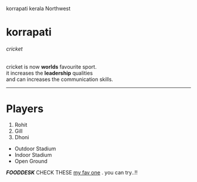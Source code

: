 korrapati kerala Northwest 


# korrapati
###### cricket

cricket is now **worlds** favourite sport.<br>
it increases the **leadership** qualities <br> and can increases the communication skills. 

***

# Players
1. Rohit
2. Gill
3. Dhoni <br>
* Outdoor Stadium
* Indoor Stadium
* Open Ground

***FOODDESK***
CHECK THESE [my fav one](MyDish.md) . you can try..!!
